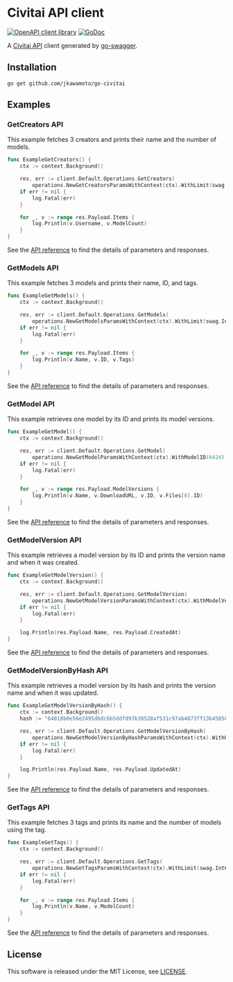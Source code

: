 # Civitai API client
[![OpenAPI client library](https://github.com/jkawamoto/go-civitai/actions/workflows/ci.yaml/badge.svg)](https://github.com/jkawamoto/go-civitai/actions/workflows/ci.yaml)
[![GoDoc](https://pkg.go.dev/badge/github.com/jkawamoto/go-civitai)](https://pkg.go.dev/github.com/jkawamoto/go-civitai)

A [Civitai API](https://github.com/civitai/civitai/wiki/REST-API-Reference) client generated by
[go-swagger](https://github.com/go-swagger/go-swagger).

## Installation
```
go get github.com/jkawamoto/go-civitai
```


## Examples
### GetCreators API
This example fetches 3 creators and prints their name and the number of models.

```go
func ExampleGetCreators() {
	ctx := context.Background()

	res, err := client.Default.Operations.GetCreators(
		operations.NewGetCreatorsParamsWithContext(ctx).WithLimit(swag.Int64(3)))
	if err != nil {
		log.Fatal(err)
	}

	for _, v := range res.Payload.Items {
		log.Println(v.Username, v.ModelCount)
	}
}
```

See the [API reference](https://github.com/civitai/civitai/wiki/REST-API-Reference#get-apiv1creators) to find
the details of parameters and responses.


### GetModels API
This example fetches 3 models and prints their name, ID, and tags.

```go
func ExampleGetModels() {
	ctx := context.Background()

	res, err := client.Default.Operations.GetModels(
		operations.NewGetModelsParamsWithContext(ctx).WithLimit(swag.Int64(3)))
	if err != nil {
		log.Fatal(err)
	}

	for _, v := range res.Payload.Items {
		log.Println(v.Name, v.ID, v.Tags)
	}
}
```

See the [API reference](https://github.com/civitai/civitai/wiki/REST-API-Reference#get-apiv1models) to find
the details of parameters and responses.


### GetModel API
This example retrieves one model by its ID and prints its model versions.

```go
func ExampleGetModel() {
	ctx := context.Background()

	res, err := client.Default.Operations.GetModel(
		operations.NewGetModelParamsWithContext(ctx).WithModelID(6424))
	if err != nil {
		log.Fatal(err)
	}

	for _, v := range res.Payload.ModelVersions {
		log.Println(v.Name, v.DownloadURL, v.ID, v.Files[0].ID)
	}
}
```

See the [API reference](https://github.com/civitai/civitai/wiki/REST-API-Reference#get-apiv1modelsmodelid) to find
the details of parameters and responses.


### GetModelVersion API
This example retrieves a model version by its ID and prints the version name and when it was created.

```go
func ExampleGetModelVersion() {
	ctx := context.Background()

	res, err := client.Default.Operations.GetModelVersion(
		operations.NewGetModelVersionParamsWithContext(ctx).WithModelVersionID(8958))
	if err != nil {
		log.Fatal(err)
	}

	log.Println(res.Payload.Name, res.Payload.CreatedAt)
}
```

See the
[API reference](https://github.com/civitai/civitai/wiki/REST-API-Reference#get-apiv1models-versionsmodelversionid)
to find the details of parameters and responses.


### GetModelVersionByHash API
This example retrieves a model version by its hash and prints the version name and when it was updated.

```go
func ExampleGetModelVersionByHash() {
	ctx := context.Background()
	hash := "64018b0e58e2495dbdc6b5ddfd97b39528af531c97ab4073ff13b45858a200a2"

	res, err := client.Default.Operations.GetModelVersionByHash(
		operations.NewGetModelVersionByHashParamsWithContext(ctx).WithHash(hash))
	if err != nil {
		log.Fatal(err)
	}

	log.Println(res.Payload.Name, res.Payload.UpdatedAt)
}
```

See the
[API reference](https://github.com/civitai/civitai/wiki/REST-API-Reference#get-apiv1models-versionsby-hashhash)
to find the details of parameters and responses.


### GetTags API
This example fetches 3 tags and prints its name and the number of models using the tag.

```go
func ExampleGetTags() {
	ctx := context.Background()

	res, err := client.Default.Operations.GetTags(
		operations.NewGetTagsParamsWithContext(ctx).WithLimit(swag.Int64(3)))
	if err != nil {
		log.Fatal(err)
	}

	for _, v := range res.Payload.Items {
		log.Println(v.Name, v.ModelCount)
	}
}
```

See the [API reference](https://github.com/civitai/civitai/wiki/REST-API-Reference#get-apiv1tags) to find
the details of parameters and responses.


## License
This software is released under the MIT License, see [LICENSE](LICENSE).
